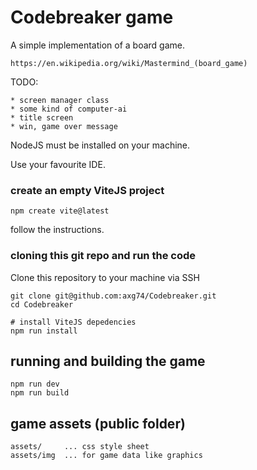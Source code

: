# Codebreaker game

A simple implementation of a board game.

    https://en.wikipedia.org/wiki/Mastermind_(board_game)

TODO:

    * screen manager class
    * some kind of computer-ai
    * title screen
    * win, game over message


NodeJS must be installed on your machine.

Use your favourite IDE.

### create an empty ViteJS project

    npm create vite@latest

follow the instructions.

### cloning this git repo and run the code

Clone this repository to your machine via SSH

    git clone git@github.com:axg74/Codebreaker.git
    cd Codebreaker

    # install ViteJS depedencies
    npm run install


## running and building the game

    npm run dev
    npm run build


## game assets (public folder)

    assets/     ... css style sheet
    assets/img  ... for game data like graphics
